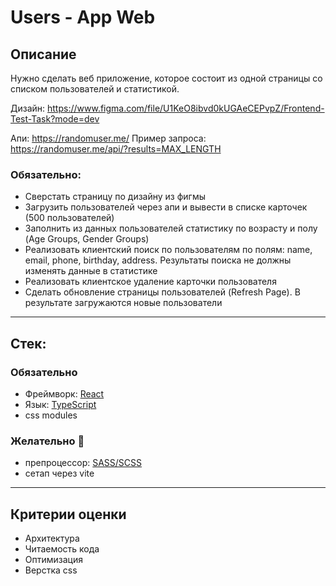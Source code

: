 # Users - App Web

## Описание

Нужно сделать веб приложение, которое состоит из одной страницы со списком пользователей и статистикой.


Дизайн: https://www.figma.com/file/U1KeO8ibvd0kUGAeCEPvpZ/Frontend-Test-Task?mode=dev

Апи: https://randomuser.me/
Пример запроса: https://randomuser.me/api/?results=MAX_LENGTH 

### Обязательно:

 - Сверстать страницу по дизайну из фигмы
 - Загрузить пользователей через апи и вывести в списке карточек (500 пользователей)
 - Заполнить из данных пользователей статистику по возрасту и полу (Age Groups, Gender Groups)
 - Реализовать клиентский поиск по пользователям по полям: name, email, phone, birthday, address. Результаты поиска не должны изменять данные в статистике
 - Реализовать клиентское удаление карточки пользователя
 - Сделать обновление страницы пользователей (Refresh Page). В результате загружаются новые пользователи


---

## Стек:

### Обязательно

- Фреймворк: [React](https://reactjs.org/)
- Язык: [TypeScript](https://www.typescriptlang.org)
- css modules

### Желательно 🙂

- препроцессор: [SASS/SCSS](https://sass-lang.com/)
- сетап через vite

---

## Критерии оценки

- Архитектура
- Читаемость кода
- Оптимизация
- Верстка css

